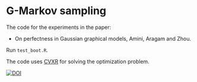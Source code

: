 # G-Markov sampling

The code for the experiments in the paper:
- On perfectness in Gaussian graphical models, Amini, Aragam and Zhou.

Run `test_boot.R`.

The code uses [CVXR](https://cvxr.rbind.io/) for solving the optimization problem.

[![DOI](https://zenodo.org/badge/434848180.svg)](https://zenodo.org/badge/latestdoi/434848180)

